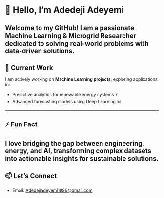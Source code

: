 # 👋 Hello, I’m Adedeji Adeyemi 

Welcome to my GitHub! I am a passionate **Machine Learning & Microgrid Researcher** dedicated to solving real-world problems with data-driven solutions.  
---
## 🔭 Current Work  
I am actively working on **Machine Learning projects**, exploring applications in:  
- Predictive analytics for renewable energy systems ⚡  
- Advanced forecasting models using Deep Learning 📊  
---
## ⚡ Fun Fact  
I love bridging the gap between **engineering, energy, and AI**, transforming complex datasets into actionable insights for sustainable solutions.  
---

## 📫 Let’s Connect  
- Email: Adedejiadeyemi1996@gmail.com  

